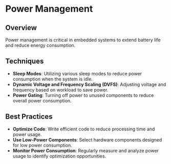 # Power Management

## Overview
Power management is critical in embedded systems to extend battery life and reduce energy consumption.

## Techniques
- **Sleep Modes**: Utilizing various sleep modes to reduce power consumption when the system is idle.
- **Dynamic Voltage and Frequency Scaling (DVFS)**: Adjusting voltage and frequency based on workload to save power.
- **Power Gating**: Turning off power to unused components to reduce overall power consumption.

## Best Practices
- **Optimize Code**: Write efficient code to reduce processing time and power usage.
- **Use Low-Power Components**: Select hardware components designed for low power consumption.
- **Monitor Power Consumption**: Regularly measure and analyze power usage to identify optimization opportunities.
